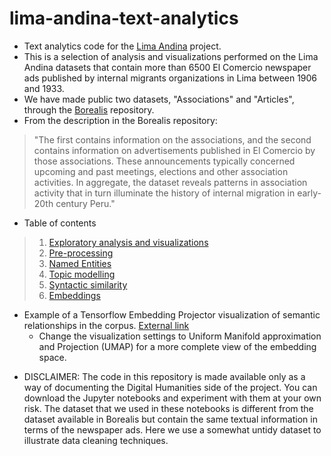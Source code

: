 # lima-andina-text-analytics
- Text analytics code for the [Lima Andina](https://limandina.org/ "Lima Andina") project.
- This is a selection of analysis and visualizations performed on the Lima Andina datasets that contain more than 6500 El Comercio newspaper ads published by internal migrants organizations in Lima between 1906 and 1933.
- We have made public two datasets, "Associations" and "Articles", through the [Borealis](https://doi.org/10.5683/SP2/8IPTYQ "El Comercio Migrant Association Database") repository.
- From the description in the Borealis repository:
> "The first contains information on the associations, and the second contains information on advertisements published in El Comercio by those associations. These announcements typically concerned upcoming and past meetings, elections and other association activities. In aggregate, the dataset reveals patterns in association activity that in turn illuminate the history of internal migration in early-20th century Peru."
- Table of contents
> 1. [Exploratory analysis and visualizations](https://github.com/parejar/lima-andina-text-analytics/blob/main/lima-andia-exploracion-datos.ipynb)
> 2. [Pre-processing](https://github.com/parejar/lima-andina-text-analytics/blob/main/lima-andia-preprocesamiento-texto.ipynb)
> 3. [Named Entities](https://github.com/parejar/lima-andina-text-analytics/blob/main/lima-andina-entidades-nombradas.ipynb)
> 4. [Topic modelling](https://github.com/parejar/lima-andina-text-analytics/blob/main/lima-andina-modelado-de-temas.ipynb)
> 5. [Syntactic similarity](https://github.com/parejar/lima-andina-text-analytics/blob/main/lima-andina-similitud.ipynb)
> 6. [Embeddings](https://github.com/parejar/lima-andina-text-analytics/blob/main/lima-andina-ncrustaciones.ipynb)
- Example of a Tensorflow Embedding Projector visualization of semantic relationships in the corpus. [External link](https://projector.tensorflow.org/?config=https://gist.githubusercontent.com/parejar/ae23b9686f8fcee00091afdedb833025/raw/67548a65765cf0908fa64e7394eda7b665cf2e65/articulos_lima_andina_tensor.json)
  - Change the visualization settings to Uniform Manifold approximation and Projection (UMAP) for a more complete view of the embedding space.
<script src="https://projector.tensorflow.org/?config=https://gist.githubusercontent.com/parejar/ae23b9686f8fcee00091afdedb833025/raw/67548a65765cf0908fa64e7394eda7b665cf2e65/articulos_lima_andina_tensor.json">
  
</script>
- DISCLAIMER: The code in this repository is made available only as a way of documenting the Digital Humanities side of the project. You can download the Jupyter notebooks and experiment with them at your own risk. The dataset that we used in these notebooks is different from the dataset available in Borealis but contain the same textual information in terms of the newspaper ads. Here we use a somewhat untidy dataset to illustrate data cleaning techniques.   
